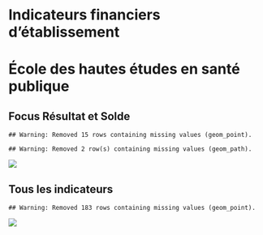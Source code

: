 Indicateurs financiers d’établissement
================

# École des hautes études en santé publique

## Focus Résultat et Solde

    ## Warning: Removed 15 rows containing missing values (geom_point).

    ## Warning: Removed 2 row(s) containing missing values (geom_path).

![](/home/julien/repo/cpesr/RFC/Finances/Etablissements/école_des_hautes_études_en_santé_publique_files/figure-gfm/etab.focus-1.png)<!-- -->

## Tous les indicateurs

    ## Warning: Removed 183 rows containing missing values (geom_point).

![](/home/julien/repo/cpesr/RFC/Finances/Etablissements/école_des_hautes_études_en_santé_publique_files/figure-gfm/etab-1.png)<!-- -->
